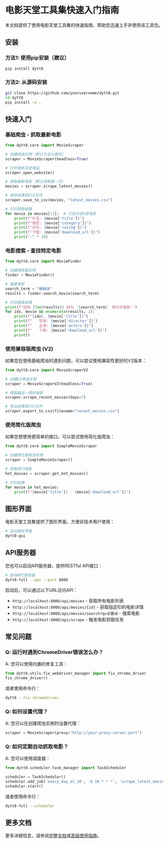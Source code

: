 # 电影天堂工具集快速入门指南

本文档提供了使用电影天堂工具集的快速指南，帮助您迅速上手并使用该工具包。

## 安装

### 方法1: 使用pip安装（建议）

```bash
pip install dytt8
```

### 方法2: 从源码安装

```bash
git clone https://github.com/yourusername/dytt8.git
cd dytt8
pip install -e .
```

## 快速入门

### 基础爬虫 - 抓取最新电影

```python
from dytt8.core import MovieScraper

# 创建爬虫实例（默认为无头模式）
scraper = MovieScraper(headless=True)

# 打开电影天堂网站
scraper.open_website()

# 爬取最新电影（默认爬取第一页）
movies = scraper.scrape_latest_movies()

# 保存结果到CSV文件
scraper.save_to_csv(movies, "latest_movies.csv")

# 打印爬取结果
for movie in movies[:5]:  # 只显示前5部电影
    print(f"片名: {movie['title']}")
    print(f"类型: {movie['category']}")
    print(f"评分: {movie['rating']}")
    print(f"下载: {movie['download_url']}")
    print("-" * 30)
```

### 电影搜索 - 查找特定电影

```python
from dytt8.core import MovieFinder

# 创建搜索器实例
finder = MovieFinder()

# 搜索电影
search_term = "蜘蛛侠"
results = finder.search_movie(search_term)

# 打印搜索结果
print(f"找到 {len(results)} 部与 '{search_term}' 相关的电影:")
for idx, movie in enumerate(results, 1):
    print(f"{idx}. {movie['title']}")
    print(f"   导演: {movie['director']}")
    print(f"   主演: {movie['actors']}")
    print(f"   下载: {movie['download_url']}")
    print()
```

### 使用兼容版爬虫 (V2)

如果您在使用基础爬虫时遇到问题，可以尝试使用兼容性更好的V2版本：

```python
from dytt8.core import MovieScraperV2

# 创建V2爬虫实例
scraper = MovieScraperV2(headless=True)

# 爬取最近一周的电影
scraper.scrape_recent_movies(days=7)

# 导出结果到CSV文件
scraper.export_to_csv(filename="recent_movies.csv")
```

### 使用简化版爬虫

如果您想使用更简单的接口，可以尝试使用简化版爬虫：

```python
from dytt8.core import SimpleMovieScraper

# 创建简化版爬虫实例
scraper = SimpleMovieScraper()

# 获取热门电影
hot_movies = scraper.get_hot_movies()

# 打印结果
for movie in hot_movies:
    print(f"{movie['title']} - {movie['download_url']}")
```

## 图形界面

电影天堂工具集提供了图形界面，方便非技术用户使用：

```bash
# 启动图形界面
dytt8-gui
```

## API服务器

您也可以启动API服务器，提供RESTful API接口：

```bash
# 启动API服务器
dytt8-full --api --port 8000
```

启动后，可以通过以下URL访问API：

- `http://localhost:8000/api/movies` - 获取所有电影列表
- `http://localhost:8000/api/movies/{id}` - 获取指定ID的电影详情
- `http://localhost:8000/api/movies/search?q=关键词` - 搜索电影
- `http://localhost:8000/api/scrape` - 触发电影抓取任务

## 常见问题

### Q: 运行时遇到ChromeDriver错误怎么办？

A: 您可以使用内置的修复工具：

```python
from dytt8.utils.fix_webdriver_manager import fix_chrome_driver
fix_chrome_driver()
```

或者使用命令行：

```bash
dytt8 --fix-chromedriver
```

### Q: 如何设置代理？

A: 您可以在创建爬虫实例时设置代理：

```python
scraper = MovieScraper(proxy="http://your-proxy-server:port")
```

### Q: 如何定期自动抓取电影？

A: 您可以使用调度器：

```python
from dytt8.scheduler.task_manager import TaskScheduler

scheduler = TaskScheduler()
scheduler.add_job('every_day_at_10', '0 10 * * *', 'scrape_latest_movies')
scheduler.start()
```

或者使用命令行：

```bash
dytt8-full --scheduler
```

## 更多文档

更多详细信息，请参阅[完整文档](https://github.com/yourusername/dytt8/blob/main/README.md)或[高级使用指南](https://github.com/yourusername/dytt8/blob/main/advanced_guide_zh.md)。 